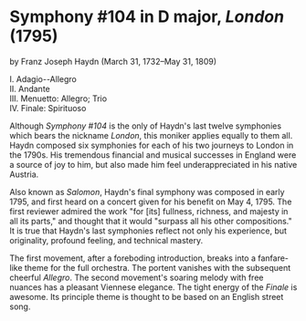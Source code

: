 # Symphony #104 in D major, *London* (1795)
by Franz Joseph Haydn (March 31, 1732&ndash;May 31, 1809)

I. Adagio--Allegro  
II. Andante  
III. Menuetto: Allegro; Trio  
IV. Finale: Spirituoso  

Although *Symphony #104* is the only of Haydn's last twelve symphonies which bears the nickname *London*, this moniker applies equally to them all. Haydn composed six symphonies for each of his two journeys to London in the 1790s. His tremendous financial and musical successes in England were a source of joy to him, but also made him feel underappreciated in his native Austria.

Also known as *Salomon*, Haydn's final symphony was composed in early 1795, and first heard on a concert given for his benefit on May 4, 1795. The first reviewer admired the work "for [its] fullness, richness, and majesty in all its parts," and thought that it would "surpass all his other compositions." It is true that Haydn's last symphonies reflect not only his experience, but originality, profound feeling, and technical mastery. 

The first movement, after a foreboding introduction, breaks into a fanfare-like theme for the full orchestra. The portent vanishes with the subsequent cheerful *Allegro*. The second movement's soaring melody with free nuances has a pleasant Viennese elegance. The tight energy of the *Finale* is awesome. Its principle theme is thought to be based on an English street song.
